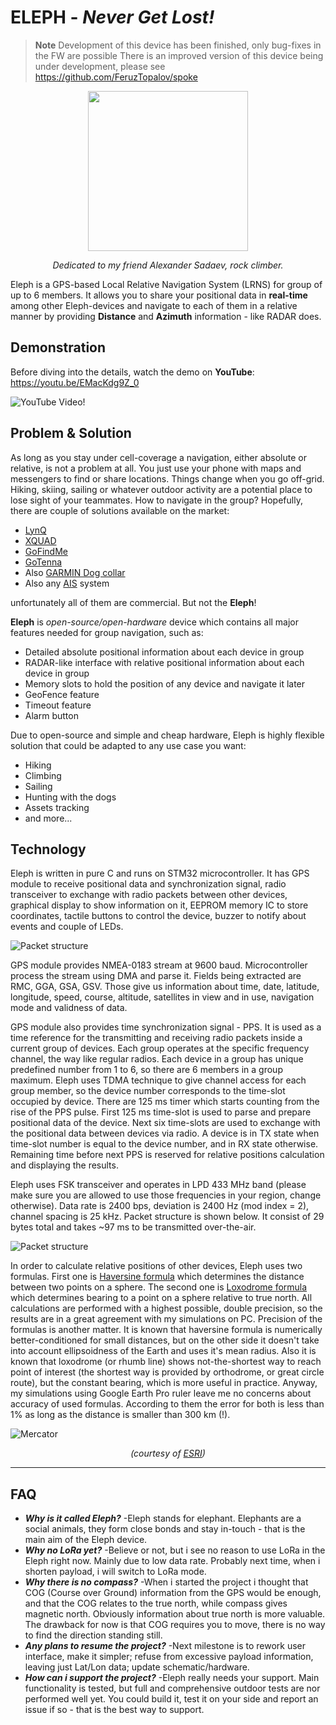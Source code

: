 # **ELEPH** - _Never Get Lost!_

> **Note**
> Development of this device has been finished, only bug-fixes in the FW are possible
> There is an improved version of this device being under development, please see <https://github.com/FeruzTopalov/spoke>

<p align="center">
  <img src="Supplementary/Pictures/Eleph_logo.png" width="256" height="256">
</p>

<p align="center">
  <i>Dedicated to my friend Alexander Sadaev, rock climber.</i>
</p>

Eleph is a GPS-based Local Relative Navigation System (LRNS) for group of up to 6 members. It allows you to share your positional data in **real-time** among other Eleph-devices and navigate to each of them in a relative manner by providing **Distance** and **Azimuth** information - like RADAR does.





## Demonstration

Before diving into the details, watch the demo on **YouTube**: <https://youtu.be/EMacKdg9Z_0>

![YouTube Video!](Supplementary/Pictures/Preview.jpg)






## Problem & Solution

As long as you stay under cell-coverage a navigation, either absolute or relative, is not a problem at all. You just use your phone with maps and messengers to find or share locations. Things change when you go off-grid. Hiking, skiing, sailing or whatever outdoor activity are a potential place to lose sight of your teammates. How to navigate in the group? Hopefully, there are couple of solutions available on the market:

* [LynQ](https://lynqme.com/pages/dev-consumer)
* [XQUAD](https://www.indiegogo.com/projects/xquad-smart-location-tracking-without-phones#/)
* [GoFindMe](https://www.indiegogo.com/projects/gofindme-a-gps-tracker-works-without-cell-service/#/)
* [GoTenna](https://gotennamesh.com/products/mesh)
* Also [GARMIN Dog collar](https://buy.garmin.com/en-US/US/c12522-p1.html)
* Also any [AIS](https://en.wikipedia.org/wiki/Automatic_identification_system) system

unfortunately all of them are commercial. But not the **Eleph**! 

**Eleph** is _open-source/open-hardware_ device which contains all major features needed for group navigation, such as:

* Detailed absolute positional information about each device in group
* RADAR-like interface with relative positional information about each device in group
* Memory slots to hold the position of any device and navigate it later
* GeoFence feature
* Timeout feature
* Alarm button

Due to open-source and simple and cheap hardware, Eleph is highly flexible solution that could be adapted to any use case you want:

* Hiking
* Climbing
* Sailing
* Hunting with the dogs
* Assets tracking
* and more...







## Technology

Eleph is written in pure C and runs on STM32 microcontroller. It has GPS module to receive positional data and synchronization signal, radio transceiver to exchange with radio packets between other devices, graphical display to show information on it, EEPROM memory IC to store coordinates, tactile buttons to control the device, buzzer to notify about events and couple of LEDs.

![Packet structure](Supplementary/Pictures/Main_components.jpg)

GPS module provides NMEA-0183 stream at 9600 baud. Microcontroller process the stream using DMA and parse it. Fields being extracted are RMC, GGA, GSA, GSV. Those give us information about time, date, latitude, longitude, speed, course, altitude, satellites in view and in use, navigation mode and validness of data.

GPS module also provides time synchronization signal - PPS. It is used as a time reference for the transmitting and receiving radio packets inside a current group of devices. Each group operates at the specific frequency channel, the way like regular radios. Each device in a group has unique predefined number from 1 to 6, so there are 6 members in a group maximum. Eleph uses TDMA technique to give channel access for each group member, so the device number corresponds to the time-slot occupied by device. There are 125 ms timer which starts counting from the rise of the PPS pulse. First 125 ms time-slot is used to parse and prepare positional data of the device. Next six time-slots are used to exchange with the positional data between devices via radio. A device is in TX state when time-slot number is equal to the device number, and in RX state otherwise. Remaining time before next PPS is reserved for relative positions calculation and displaying the results.

Eleph uses FSK transceiver and operates in LPD 433 MHz band (please make sure you are allowed to use those frequencies in your region, change otherwise). Data rate is 2400 bps, deviation is 2400 Hz (mod index = 2), channel spacing is 25 kHz. Packet structure is shown below. It consist of 29 bytes total and takes ~97 ms to be transmitted over-the-air.

![Packet structure](Supplementary/Pictures/Radio_packet_structure.png)

In order to calculate relative positions of other devices, Eleph uses two formulas. First one is [Haversine formula](https://en.wikipedia.org/wiki/Haversine_formula) which determines the distance between two points on a sphere. The second one is [Loxodrome formula](https://en.wikipedia.org/wiki/Rhumb_line) which determines bearing to a point on a sphere relative to true north. All calculations are performed with a highest possible, double precision, so the results are in a great agreement with my simulations on PC. Precision of the formulas is another matter. It is known that haversine formula is numerically better-conditioned for small distances, but on the other side it doesn't take into account ellipsoidness of the Earth and uses it's mean radius. Also it is known that loxodrome (or rhumb line) shows not-the-shortest way to reach point of interest (the shortest way is provided by orthodrome, or great circle route), but the constant bearing, which is more useful in practice. Anyway, my simulations using Google Earth Pro ruler leave me no concerns about accuracy of used formulas. According to them the error for both is less than 1% as long as the distance is smaller than 300 km (!).

![Mercator](Supplementary/Pictures/Mercator_projection.png)

<p align="center">
  <i>(courtesy of <a href="https://www.esri.com/arcgis-blog/products/product/mapping/mercators-500th-birthday/">ESRI</a>)</i>
</p>

---





## FAQ

* _**Why is it called Eleph?**_ -Eleph stands for elephant. Elephants are a social animals, they form close bonds and stay in-touch - that is the main aim of the Eleph device.
* _**Why no LoRa yet?**_ -Believe or not, but i see no reason to use LoRa in the Eleph right now. Mainly due to low data rate. Probably next time, when i shorten payload, i will switch to LoRa mode.
* _**Why there is no compass?**_ -When i started the project i thought that COG (Course over Ground) information from the GPS would be enough, and that the COG relates to the true north, while compass gives magnetic north. Obviously information about true north is more valuable. The drawback for now is that COG requires you to move, there is no way to find the direction standing still.
* _**Any plans to resume the project?**_ -Next milestone is to rework user interface, make it simpler; refuse from excessive payload information, leaving just Lat/Lon data; update schematic/hardware. 
* _**How can i support the project?**_ -Eleph really needs your support. Main functionality is tested, but full and comprehensive outdoor tests are nor performed well yet. You could build it, test it on your side and report an issue if so - that is the best way to support.
